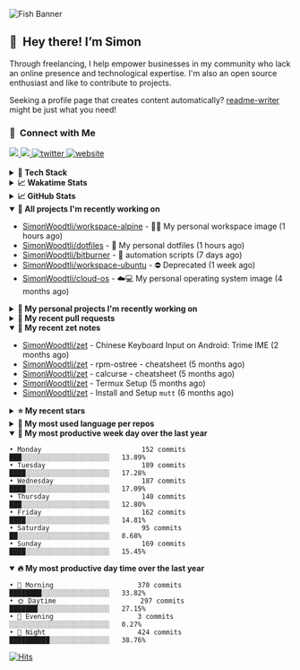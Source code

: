 ![Fish Banner](assets/fish.webp)

## 👋 &nbsp;Hey there! I’m Simon

Through freelancing, I help empower businesses in my community who lack
an online presence and technological expertise. I'm also an open source
enthusiast and like to contribute to projects.

Seeking a profile page that creates content automatically?
[readme-writer] might be just what you need!

### 🤝 &nbsp;Connect with Me

<div align="left">
<a href="https://linkedin.com/in/simonwoodtli" target="_blank">
<img src="https://img.shields.io/badge/linkedin-1E77B5?style=for-the-badge&logo=linkedin&logoColor=white alt=linkedin" />
</a>
<a href="https://github.com/simonwoodtli" target="_blank">
<img src="https://img.shields.io/badge/github-24292E?style=for-the-badge&logo=github&logoColor=white alt=github" />
</a>
<a href="https://twitter.com/simonwoodtlidev" target="_blank">
<img src="https://img.shields.io/badge/twitter-26a7de?style=for-the-badge&logo=twitter&logoColor=white" alt="twitter"/>
</a>
<a href="https://simonwoodtli.com" target="_blank">
<img src="https://img.shields.io/badge/website-E2925F?style=for-the-badge&logo=google-chrome&logoColor=white" alt="website"/>
</a>
</div>
<br/>


<details>
  <summary><b>🧰 Tech Stack</b></summary>
  <div align="center">

  ![JavaScript](https://img.shields.io/badge/-JavaScript-333333?style=flat&logo=javascript)&nbsp;
  ![HTML](https://img.shields.io/badge/-HTML-333333?style=flat&logo=HTML5)&nbsp;
  ![CSS](https://img.shields.io/badge/-CSS-333333?style=flat&logo=CSS3&logoColor=1572B6)&nbsp;
  ![Shell](https://img.shields.io/badge/-Bash-333333?style=flat&logo=shell)&nbsp;
  ![Python](https://img.shields.io/badge/-Python-333333?style=flat&logo=python)&nbsp;
  ![Go](https://img.shields.io/badge/-Go-333333?style=flat&logo=go)&nbsp;
  ![PostgreSQL](https://img.shields.io/badge/-PostgreSQL-333333?style=flat&logo=postgresql)&nbsp;
  ![MongoDB](https://img.shields.io/badge/-MongoDB-333333?style=flat&logo=mongodb)
  ![Node.js](https://img.shields.io/badge/-Node.js-333333?style=flat&logo=node.js)&nbsp;
  ![Bootstrap](https://img.shields.io/badge/-Bootstrap-333333?style=flat&logo=bootstrap&logoColor=563D7C)&nbsp;
  ![Git](https://img.shields.io/badge/-Git-333333?style=flat&logo=git)&nbsp;
  ![GitHub Actions](https://img.shields.io/badge/-GitHub%20Actions-333333?style=flat&logo=github)&nbsp;
  ![Docker](https://img.shields.io/badge/-Docker-333333?style=flat&logo=docker)&nbsp;
  ![Markdown](https://img.shields.io/badge/-Markdown-333333?style=flat&logo=markdown)&nbsp;
  ![Vim](https://img.shields.io/badge/-Vim-333333?style=flat&logo=vim)&nbsp;
  ![Linux](https://img.shields.io/badge/-Linux-333333?style=flat&logo=linux)&nbsp;
  </div>
</details>

<details>
  <summary><b>📈 Wakatime Stats</b></summary>
  <p align="center"><a href="https://wakatime.com/@SimonWoodtli">
  <img align="center" width="400" height="300" src="https://wakatime.com/share/@SimonWoodtli/7761bcef-e104-47d9-912a-dfd6bf08868b.svg" />
  </a>
  <a href="https://wakatime.com/@SimonWoodtli">
  <img align="center" width="400" height="300" src="https://wakatime.com/share/@SimonWoodtli/341953df-6a40-47b7-8220-ace4eabe0a17.svg" />
  </a></p>

  <h4><b>💬 I've been working with the following languages over the last 7 days</b></h4>

```
• YAML                           5 hrs 47 mins                  ████████████████░░░░░░░░░   63.35%
• Bash                           2 hrs 16 mins                  ██████░░░░░░░░░░░░░░░░░░░   24.96%
• Markdown                       31 mins                        █░░░░░░░░░░░░░░░░░░░░░░░░   5.81%
• ActionScript                   17 mins                        █░░░░░░░░░░░░░░░░░░░░░░░░   3.18%
• JSON                           8 mins                         ░░░░░░░░░░░░░░░░░░░░░░░░░   1.48%
• Assembly                       5 mins                         ░░░░░░░░░░░░░░░░░░░░░░░░░   1%
• Other                          0 secs                         ░░░░░░░░░░░░░░░░░░░░░░░░░   0.12%
• Docker                         0 secs                         ░░░░░░░░░░░░░░░░░░░░░░░░░   0.11%
```

  <h4>👷 I've been working on the following projects over the last 7 days</h4>

```
• Unknown Project                4 hrs 56 mins                  █████████████░░░░░░░░░░░░   53.07%
• workspace-alpine               2 hrs 22 mins                  ██████░░░░░░░░░░░░░░░░░░░   25.4%
• dotfiles                       54 mins                        ██░░░░░░░░░░░░░░░░░░░░░░░   9.75%
• workspace-ubuntu               24 mins                        █░░░░░░░░░░░░░░░░░░░░░░░░   4.36%
• Private                        15 mins                        █░░░░░░░░░░░░░░░░░░░░░░░░   2.75%
• readme-writer                  12 mins                        █░░░░░░░░░░░░░░░░░░░░░░░░   2.18%
• cloud-os                       10 mins                        ░░░░░░░░░░░░░░░░░░░░░░░░░   1.89%
• workspace-toolbox              1 min                          ░░░░░░░░░░░░░░░░░░░░░░░░░   0.32%
• zet                            1 min                          ░░░░░░░░░░░░░░░░░░░░░░░░░   0.3%
```

  <h4><b>🛠️ I've been working with the following editors over the last 7 days</b></h4>

```
• Vim                            9 hrs 8 mins                   █████████████████████████   100%
```

  <h4><b>💻 I've been working with the following operating systems over the last 7 days</b></h4>

```
• Linux                          9 hrs 8 mins                   █████████████████████████   100%
```

</details>

<details>
  <summary><b>📈 GitHub Stats</b></summary>
  <div align="center"><a href="https://github.com/anuraghazra/github-readme-stats"><img
  src="https://github-readme-stats.vercel.app/api?username=simonwoodtli&show_icons=true&locale=en&theme=gruvbox"
  align="center" width="40%" height="20%"/></a>
  <a href="https://github-readme-streak-stats.herokuapp.com/"><img src="https://github-readme-streak-stats.herokuapp.com/?user=simonwoodtli&theme=gruvbox"
  align="center" width="40%" height="20%"/></a>
  </div>
</details>

<details open="">
  <summary><b>👷 All projects I'm recently working on</b></summary>

* [SimonWoodtli/workspace-alpine](https://github.com/SimonWoodtli/workspace-alpine) - 🤖🐳 My personal workspace image (1 hours ago)
* [SimonWoodtli/dotfiles](https://github.com/SimonWoodtli/dotfiles) - 🏡 My personal dotfiles (1 hours ago)
* [SimonWoodtli/bitburner](https://github.com/SimonWoodtli/bitburner) - 🤖 automation scripts (7 days ago)
* [SimonWoodtli/workspace-ubuntu](https://github.com/SimonWoodtli/workspace-ubuntu) - ⛔ Deprecated (1 week ago)
* [SimonWoodtli/cloud-os](https://github.com/SimonWoodtli/cloud-os) - ☁️💻 My personal operating system image (4 months ago)

</details>
<details>
  <summary><b>🌱 My personal projects I'm recently working on</b></summary>

* [SimonWoodtli/workspace-alpine](https://github.com/SimonWoodtli/workspace-alpine) - 🤖🐳 My personal workspace image (1 hours ago)
* [SimonWoodtli/dotfiles](https://github.com/SimonWoodtli/dotfiles) - 🏡 My personal dotfiles (1 hours ago)
* [SimonWoodtli/bitburner](https://github.com/SimonWoodtli/bitburner) - 🤖 automation scripts (7 days ago)
* [SimonWoodtli/workspace-ubuntu](https://github.com/SimonWoodtli/workspace-ubuntu) - ⛔ Deprecated (1 week ago)
* [SimonWoodtli/cloud-os](https://github.com/SimonWoodtli/cloud-os) - ☁️💻 My personal operating system image (4 months ago)

</details>
<details>
  <summary><b>🔨 My recent pull requests</b></summary>

* [feat: add wireguard-generate-keys script](https://github.com/SimonWoodtli/dotfiles-old/pull/14) on [SimonWoodtli/dotfiles-old](https://github.com/SimonWoodtli/dotfiles-old) (11 months ago)
* [feat: add video-to-gif script](https://github.com/SimonWoodtli/dotfiles-old/pull/13) on [SimonWoodtli/dotfiles-old](https://github.com/SimonWoodtli/dotfiles-old) (11 months ago)
* [feat: add spoof-mac-linux script](https://github.com/SimonWoodtli/dotfiles-old/pull/12) on [SimonWoodtli/dotfiles-old](https://github.com/SimonWoodtli/dotfiles-old) (11 months ago)
* [feat: add sp-tmux script](https://github.com/SimonWoodtli/dotfiles-old/pull/11) on [SimonWoodtli/dotfiles-old](https://github.com/SimonWoodtli/dotfiles-old) (11 months ago)
* [feat: add sp script](https://github.com/SimonWoodtli/dotfiles-old/pull/10) on [SimonWoodtli/dotfiles-old](https://github.com/SimonWoodtli/dotfiles-old) (11 months ago)

</details>
<details open="">
  <summary><b>📝 My recent zet notes</b></summary>

* [SimonWoodtli/zet](https://github.com/SimonWoodtli/zet/tree/d442487a83af583abd23719912a1c1f7496cff33/20230620172505) - Chinese Keyboard Input on Android: Trime IME (2 months ago)
* [SimonWoodtli/zet](https://github.com/SimonWoodtli/zet/tree/3d9625f8bc632c595fa8b28b6f6f09026dd9eec2/20230418171555) - rpm-ostree - cheatsheet (5 months ago)
* [SimonWoodtli/zet](https://github.com/SimonWoodtli/zet/tree/ac39e3c3413746ceaca835b27435b1307b8ece5a/20230405141750) - calcurse - cheatsheet (5 months ago)
* [SimonWoodtli/zet](https://github.com/SimonWoodtli/zet/tree/048ec158f111c6e045c75a30f62ef4ab1aee72f4/20230402010650) - Termux Setup (5 months ago)
* [SimonWoodtli/zet](https://github.com/SimonWoodtli/zet/tree/922c07ce713a428d56ac4af1b8c8572533e26066/20230317140539) - Install and Setup `mutt` (6 months ago)

</details>
<details>
  <summary><b>⭐ My recent stars</b></summary>

* [rustdesk/rustdesk](https://github.com/rustdesk/rustdesk) - An open-source remote desktop, and alternative to TeamViewer. (4 months ago)
* [essembeh/gnome-extensions-cli](https://github.com/essembeh/gnome-extensions-cli) - Command line tool to manage your Gnome Shell extensions (4 months ago)
* [tmux/tmux](https://github.com/tmux/tmux) - tmux source code (4 months ago)
* [lm-sys/FastChat](https://github.com/lm-sys/FastChat) - An open platform for training, serving, and evaluating large language models. Release repo for Vicuna and Chatbot Arena. (5 months ago)
* [getsops/sops](https://github.com/getsops/sops) - Simple and flexible tool for managing secrets (6 months ago)

</details>
<details>
  <summary><b>💬 My most used language per repos</b></summary>

```
• Shell                          11 repos                       ███████████████░░░░░░░░░░   61.11%
• Dockerfile                     1 repo                         █░░░░░░░░░░░░░░░░░░░░░░░░   5.56%
• JavaScript                     1 repo                         █░░░░░░░░░░░░░░░░░░░░░░░░   5.56%
• CSS                            3 repos                        ████░░░░░░░░░░░░░░░░░░░░░   16.67%
• Nix                            1 repo                         █░░░░░░░░░░░░░░░░░░░░░░░░   5.56%
• HTML                           1 repo                         █░░░░░░░░░░░░░░░░░░░░░░░░   5.56%
```

</details>
<details open="">
  <summary><b>📆 My most productive week day over the last year</b></summary>

```
• Monday                         152 commits                    ███░░░░░░░░░░░░░░░░░░░░░░   13.89%
• Tuesday                        189 commits                    ████░░░░░░░░░░░░░░░░░░░░░   17.28%
• Wednesday                      187 commits                    ████░░░░░░░░░░░░░░░░░░░░░   17.09%
• Thursday                       140 commits                    ███░░░░░░░░░░░░░░░░░░░░░░   12.80%
• Friday                         162 commits                    ████░░░░░░░░░░░░░░░░░░░░░   14.81%
• Saturday                       95 commits                     ██░░░░░░░░░░░░░░░░░░░░░░░   8.68%
• Sunday                         169 commits                    ████░░░░░░░░░░░░░░░░░░░░░   15.45%
```

</details>
<details open="">
  <summary><b>🔥 My most productive day time over the last year</b></summary>

```
• 🌅 Morning                     370 commits                    ████████░░░░░░░░░░░░░░░░░   33.82%
• 🌞 Daytime                     297 commits                    ███████░░░░░░░░░░░░░░░░░░   27.15%
• 🌇 Evening                     3 commits                      ░░░░░░░░░░░░░░░░░░░░░░░░░   0.27%
• 🌃 Night                       424 commits                    ██████████░░░░░░░░░░░░░░░   38.76%
```

</details>

[![Hits](https://hits.seeyoufarm.com/api/count/incr/badge.svg?url=https%3A%2F%2Fgithub.com%2Fsimonwoodtli&count_bg=%23689D6A&title_bg=%23282828&icon=&icon_color=%23E7E7E7&title=views+%28today+%2F+total%29&edge_flat=false)](https://hits.seeyoufarm.com)

[readme-writer]: <https://github.com/SimonWoodtli/readme-writer>
